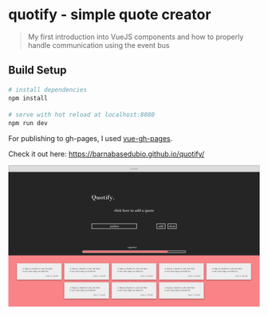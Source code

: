 # quotify - simple quote creator

> My first introduction into VueJS components and how to properly handle communication using the event bus

## Build Setup

``` bash
# install dependencies
npm install

# serve with hot reload at localhost:8080
npm run dev
```

For publishing to gh-pages, I used [vue-gh-pages](https://www.npmjs.com/package/vue-gh-pages).

Check it out here: https://barnabasedubio.github.io/quotify/

![Landing page](media/mockup.png?raw=true "Title")

